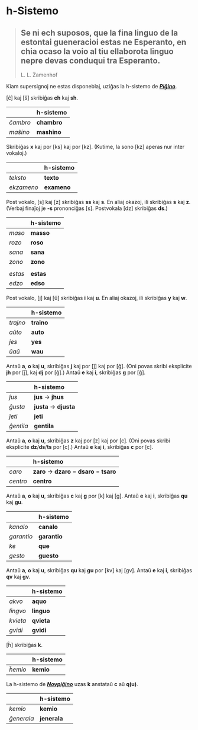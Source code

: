 # h-Sistemo

> Se ni ech suposos, que la fina linguo de la estontai gueneracioi estas ne Esperanto, en chia ocaso la voio al tiu ellaborota linguo nepre devas conduqui tra Esperanto.
> ---
> L. L. Zamenhof

Kiam supersignoj ne estas disponeblaj, uziĝas la h-sistemo de [***Piĝino***](pighino.md).

[ĉ] kaj [ŝ] skribiĝas **ch** kaj **sh**.

| | h-sistemo |
|:-|:-|
| *ĉambro* | **chambro** |
| *maŝino* | **mashino** |

Skribiĝas **x** kaj por [ks] kaj por [kz]. (Kutime, la sono [kz] aperas nur inter vokaloj.)

| | h-sistemo |
|:-|:-|
| *teksto* | **texto** |
| *ekzameno* | **exameno** |

Post vokalo, [s] kaj [z] skribiĝas **ss** kaj **s**. En aliaj okazoj, ili skribiĝas **s** kaj **z**. (Verbaj finaĵoj je **-s** prononciĝas [s]. Postvokala [dz] skribiĝas **ds**.)

| | h-sistemo |
|:-|:-|
| *maso* | **masso** |
| *rozo* | **roso** |
| *sana* | **sana** 
| *zono* | **zono** |
| | |
| *estas* | **estas** |
| *edzo* | **edso** |

Post vokalo, [j] kaj [ŭ] skribiĝas **i** kaj **u**. En aliaj okazoj, ili skribiĝas **y** kaj **w**.

| | h-sistemo |
|:-|:-|
| *trajno* | **traino** |
| *aŭto* | **auto** |
| *jes* | **yes** |
| *ŭaŭ* | **wau** |

Antaŭ **a**, **o** kaj **u**, skribiĝas **j** kaj por [ĵ] kaj por [ĝ]. (Oni povas skribi eksplicite **jh** por [ĵ], kaj **dj** por [ĝ].) Antaŭ **e** kaj **i**, skribiĝas **g** por [ĝ].

| | h-sistemo |
|:-|:-|
| *ĵus* | **jus** → **jhus** |
| *ĝusta* | **justa** → **djusta** |
| *ĵeti* | **jeti** |
| *ĝentila* | **gentila** |

Antaŭ **a**, **o** kaj **u**, skribiĝas **z** kaj por [z] kaj por [c]. (Oni povas skribi eksplicite **dz**/**ds**/**ts** por [c].) Antaŭ **e** kaj **i**, skribiĝas **c** por [c].

| | h-sistemo |
|:-|:-|
| *caro* | **zaro** → **dzaro** = **dsaro** = **tsaro** |
| *centro* | **centro** |

Antaŭ **a**, **o** kaj **u**, skribiĝas **c** kaj **g** por [k] kaj [g]. Antaŭ **e** kaj **i**, skribiĝas **qu** kaj **gu**.

| | h-sistemo |
|:-|:-|
| *kanalo* | **canalo** |
| *garantio* | **garantio** |
| *ke* | **que** |
| *gesto* | **guesto** |

Antaŭ **a**, **o** kaj **u**, skribiĝas **qu** kaj **gu** por [kv] kaj [gv]. Antaŭ **e** kaj **i**, skribiĝas **qv** kaj **gv**.

| | h-sistemo |
|:-|:-|
| *akvo* | **aquo** |
| *lingvo* | **linguo** |
| *kvieta* | **qvieta** |
| *gvidi* | **gvidi** |

[ĥ] skribiĝas **k**.

| | h-sistemo |
|:-|:-|
| *ĥemio* | **kemio** |

La h-sistemo de [***Novpiĝino***](pighino.md) uzas **k** anstataŭ **c** aŭ **q(u)**.

| | h-sistemo |
|:-|:-|
| *kemio* | **kemio** |
| *ĝenerala* | **jenerala** |

